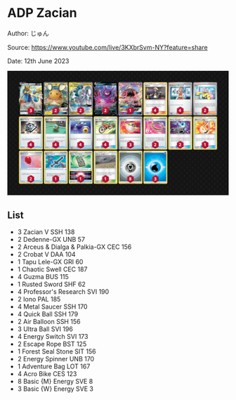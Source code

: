 # ADP Zacian

Author: じゅん

Source: <https://www.youtube.com/live/3KXbrSvm-NY?feature=share>

Date: 12th June 2023

![decklist](../../images/PAL/ADP%20Zacian/1-%20ADP%20Zacian.png)

## List

* 3 Zacian V SSH 138
* 2 Dedenne-GX UNB 57
* 2 Arceus & Dialga & Palkia-GX CEC 156
* 2 Crobat V DAA 104
* 1 Tapu Lele-GX GRI 60
* 1 Chaotic Swell CEC 187
* 4 Guzma BUS 115
* 1 Rusted Sword SHF 62
* 4 Professor's Research SVI 190
* 2 Iono PAL 185
* 4 Metal Saucer SSH 170
* 4 Quick Ball SSH 179
* 2 Air Balloon SSH 156
* 3 Ultra Ball SVI 196
* 4 Energy Switch SVI 173
* 2 Escape Rope BST 125
* 1 Forest Seal Stone SIT 156
* 2 Energy Spinner UNB 170
* 1 Adventure Bag LOT 167
* 4 Acro Bike CES 123
* 8 Basic {M} Energy SVE 8
* 3 Basic {W} Energy SVE 3
